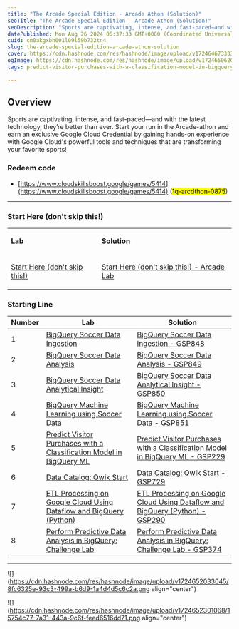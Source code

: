 ```yaml
---
title: "The Arcade Special Edition - Arcade Athon (Solution)"
seoTitle: "The Arcade Special Edition - Arcade Athon (Solution)"
seoDescription: "Sports are captivating, intense, and fast-paced—and with the latest technology, they’re better than ever. Start your run in the Arcade-athon and earn an exc"
datePublished: Mon Aug 26 2024 05:37:33 GMT+0000 (Coordinated Universal Time)
cuid: cm0akgxbh001l09l59b732tn4
slug: the-arcade-special-edition-arcade-athon-solution
cover: https://cdn.hashnode.com/res/hashnode/image/upload/v1724646733337/d10f8334-c9d1-4358-ae74-0f1304830386.jpeg
ogImage: https://cdn.hashnode.com/res/hashnode/image/upload/v1724650620587/0c061ce4-d789-4f9a-ad3f-bad8c3270c92.jpeg
tags: predict-visitor-purchases-with-a-classification-model-in-bigquery-ml-gsp229, bigquery-soccer-data-ingestion-gsp848, bigquery-soccer-data-analysis-gsp849, bigquery-soccer-data-analytical-insight-gsp850, bigquery-machine-learning-using-soccer-data-gsp851, the-arcade-athon, the-arcade-special-edition-arcade-athon-solution, the-arcade-special-edition, the-arcade-athon-solution, bigquery-soccer-data-ingestion, bigquery-soccer-data-analysis, bigquery-soccer-data-analytical-insight, bigquery-machine-learning-using-soccer-data, predict-visitor-purchases-with-a-classification-model-in-bigquery-ml, data-catalog-qwik-start

---
```


## Overview

Sports are captivating, intense, and fast-paced—and with the latest technology, they’re better than ever. Start your run in the Arcade-athon and earn an exclusive Google Cloud Credential by gaining hands-on experience with Google Cloud's powerful tools and techniques that are transforming your favorite sports!

### Redeem code

* [https://www.cloudskillsboost.google/games/5414](https://www.cloudskillsboost.google/games/5414) (<mark>1q-arcdthon-0875</mark>)
    

---

### Start Here (don't skip this!)

<table><tbody><tr><td colspan="1" rowspan="1"><p><strong>Lab</strong></p></td><td colspan="1" rowspan="1"><p><strong>Solution</strong></p></td></tr><tr><td colspan="1" rowspan="1"><p><a target="_blank" rel="noopener noreferrer nofollow" href="https://www.cloudskillsboost.google/games/5414/labs/35095" style="pointer-events: none">Start Here (don't skip this!)</a></p></td><td colspan="1" rowspan="1"><p><a target="_blank" rel="noopener noreferrer nofollow" href="https://eplus.dev/start-here-dont-skip-this-arcade-lab" style="pointer-events: none">Start Here (don't skip this!) - Arcade Lab</a></p></td></tr></tbody></table>

### Starting Line

| Number | Lab | Solution |
| --- | --- | --- |
| 1 | [BigQuery Soccer Data Ingestion](https://www.cloudskillsboost.google/games/5414/labs/35096) | [BigQuery Soccer Data Ingestion - GSP848](https://eplus.dev/bigquery-soccer-data-ingestion-gsp848) |
| 2 | [BigQuery Soccer Data Analysis](https://www.cloudskillsboost.google/games/5414/labs/35097) | [BigQuery Soccer Data Analysis - GSP849](https://eplus.dev/bigquery-soccer-data-analysis-gsp849) |
| 3 | [BigQuery Soccer Data Analytical Insight](https://www.cloudskillsboost.google/games/5414/labs/35098) | [BigQuery Soccer Data Analytical Insight - GSP850](https://eplus.dev/bigquery-soccer-data-analytical-insight-gsp850) |
| 4 | [BigQuery Machine Learning using Soccer Data](https://www.cloudskillsboost.google/games/5414/labs/35099) | [BigQuery Machine Learning using Soccer Data - GSP851](https://eplus.dev/bigquery-machine-learning-using-soccer-data-gsp851) |
| 5 | [Predict Visitor Purchases with a Classification Model in BigQuery ML](https://www.cloudskillsboost.google/games/5414/labs/35100) | [Predict Visitor Purchases with a Classification Model in BigQuery ML - GSP229](https://eplus.dev/predict-visitor-purchases-with-a-classification-model-in-bigquery-ml-gsp229) |
| 6 | [Data Catalog: Qwik Start](https://www.cloudskillsboost.google/games/5414/labs/35101) | [Data Catalog: Qwik Start - GSP729](https://eplus.dev/data-catalog-qwik-start-gsp729) |
| 7 | [ETL Processing on Google Cloud Using Dataflow and BigQuery (Python)](https://www.cloudskillsboost.google/games/5414/labs/35102) | [ETL Processing on Google Cloud Using Dataflow and BigQuery (Python) - GSP290](https://eplus.dev/etl-processing-on-google-cloud-using-dataflow-and-bigquery-python-gsp290) |
| 8 | [Perform Predictive Data Analysis in BigQuery: Challenge Lab](https://www.cloudskillsboost.google/games/5414/labs/35103) | [Perform Predictive Data Analysis in BigQuery: Challenge Lab - GSP374](https://eplus.dev/perform-predictive-data-analysis-in-bigquery-challenge-lab-gsp374) |

---

![](https://cdn.hashnode.com/res/hashnode/image/upload/v1724652033045/8fc6325e-93c3-499a-b6d9-1a4d4d5c6c2a.png align="center")

![](https://cdn.hashnode.com/res/hashnode/image/upload/v1724652301068/15754c77-7a31-443a-9c6f-feed6516dd71.png align="center")
